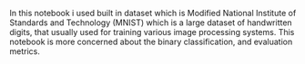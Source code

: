 In this notebook i used built in dataset which is Modified National Institute of Standards and Technology (MNIST) which is a large dataset of handwritten digits, that usually used for training various image processing systems.
This notebook is more concerned about the binary classification, and evaluation metrics.
